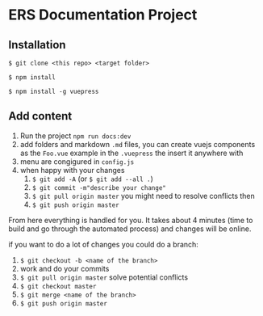 # ERS Documentation Project

## Installation

```
$ git clone <this repo> <target folder>
```
```
$ npm install
```
```
$ npm install -g vuepress
```

## Add content

1. Run the project `npm run docs:dev`
2. add folders and markdown `.md` files, you can create vuejs components as the `Foo.vue` example in the `.vuepress` the insert it anywhere with <foo/>
3. menu are congigured in `config.js`
4. when happy with your changes
    1. `$ git add -A` (or `$ git add --all .`)
    2. `$ git commit -m"describe your change"`
    3. `$ git pull origin master` you might need to resolve conflicts then
    3. `$ git push origin master`

From here everything is handled for you. It takes about 4 minutes (time to build and go through the automated process) and changes will be online.

if you want to do a lot of changes you could do a branch:

1. `$ git checkout -b <name of the branch>`
2. work and do your commits
3. `$ git pull origin master` solve potential conflicts
4. `$ git checkout master`
5. `$ git merge <name of the branch>`
6. `$ git push origin master`

